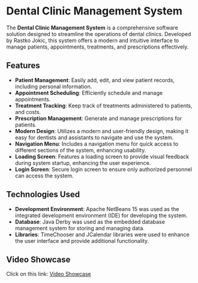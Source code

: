 # Dental Clinic Management System

The **Dental Clinic Management System** is a comprehensive software solution designed to streamline the operations of dental clinics. Developed by Rastko Jokic, this system offers a modern and intuitive interface to manage patients, appointments, treatments, and prescriptions effectively.

## Features

- **Patient Management**: Easily add, edit, and view patient records, including personal information.
- **Appointment Scheduling**: Efficiently schedule and manage appointments.
- **Treatment Tracking**: Keep track of treatments administered to patients, and costs.
- **Prescription Management**: Generate and manage prescriptions for patients.
- **Modern Design**: Utilizes a modern and user-friendly design, making it easy for dentists and assistants to navigate and use the system.
- **Navigation Menu**: Includes a navigation menu for quick access to different sections of the system, enhancing usability.
- **Loading Screen**: Features a loading screen to provide visual feedback during system startup, enhancing the user experience.
- **Login Screen**: Secure login screen to ensure only authorized personnel can access the system.

## Technologies Used

- **Development Environment**: Apache NetBeans 15 was used as the integrated development environment (IDE) for developing the system.
- **Database**: Java Derby was used as the embedded database management system for storing and managing data.
- **Libraries**: TimeChooser and JCalendar libraries were used to enhance the user interface and provide additional functionality.

## Video Showcase
Click on this link: [Video Showcase](https://s12.gifyu.com/images/SaCpp.gif)

